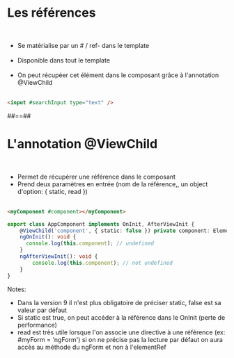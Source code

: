 <!-- .slide: class="with-code inconsolata" -->
# Les références
<br>

- Se matérialise par un # / ref- dans le template<br><br>
- Disponible dans tout le template<br><br>
- On peut récupéer cet élément dans le composant grâce à l'annotation @ViewChild
<br><br>

```html
<input #searchInput type="text" />
```
<!-- .element: class="big-code" -->

##==##

<!-- .slide: class="with-code inconsolata" -->
# L'annotation @ViewChild
<br>

- Permet de récupérer une référence dans le composant
- Prend deux paramètres en entrée (nom de la référence,, un object d'option: { static, read })
<br><br>

```html
<myComponent #component></myComponent>
```
<!-- .element: class="big-code" -->
```typescript
export class AppComponent implements OnInit, AfterViewInit {
    @ViewChild('component', { static: false }) private component: ElementRef;
    ngOnInit(): void {
      console.log(this.component); // undefined    
    }
    ngAfterViewInit(): void {
        console.log(this.component); // not undefined
    }
}
```
<!-- .element: class="big-code" -->
Notes:
- Dans la version 9 il n'est plus obligatoire de préciser static, false est sa valeur par défaut
- Si static est true, on peut accéder à la référence dans le OnInit (perte de performance)
- read est très utile lorsque l'on associe une directive à une référence (ex: #myForm = 'ngForm') si on ne précise pas la lecture par défaut on aura accès au méthode du ngForm et non à l'elementRef
